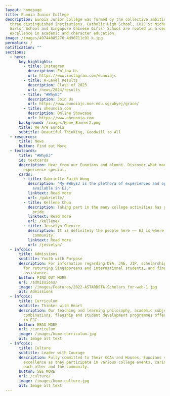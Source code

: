 ```yaml
---
layout: homepage
title: Eunoia Junior College
description: Eunoia Junior College was formed by the collective ambition of
  three distinguished institutions. Catholic High School, CHIJ St Nicholas
  Girls' School and Singapore Chinese Girls' School are rooted in a century of
  excellence in academic and character education.
image: /images/49744085276_4d90711c91_k.jpg
permalink: /
notification: ""
sections:
  - hero:
      key_highlights:
        - title: Instagram
          description: Follow Us
          url: https://www.instagram.com/eunoiajc
        - title: A-Level Results
          description: Class of 2023
          url: /news/2024/results
        - title: "#WhyEJ"
          description: Join Us
          url: https://www.eunoiajc.moe.edu.sg/whyej/grace/
        - title: oheunoia.com
          description: Online Showcase
          url: https://www.oheunoia.com
      background: /images/Home_Banner2.png
      title: We Are Eunoia
      subtitle: Beautiful Thinking, Goodwill to All
  - resources:
      title: News
      button: Find out More
  - textcards:
      title: "#WhyEJ"
      id: textcards
      description: Hear from our Eunoians and alumni. Discover what made their Eunoia
        experience special.
      cards:
        - title: Gabrielle Faith Wong
          description: "My #WhyEJ is the plethora of experiences and opportunities
            available in EJ."
          linktext: Read more
          url: /gabrielle/
        - title: Kellene Chua
          description: Taking part in the many college activities has given me a sense of
            pride.
          linktext: Read more
          url: /kellene/
        - title: Jesselyn Chenice
          description: It is definitely the people here –– EJ is where I've found my
            community.
          linktext: Read more
          url: /jesselyn/
  - infopic:
      title: Admissions
      subtitle: Youth with Purpose
      description: For information regarding DSA, JAE, JIP, scholarships, admissions
        for returning Singaporeans and international students, and financial
        assistance.
      button: FIND OUT MORE
      url: /admissions/
      image: /images/Features/2022-ASTARDSTA-Scholars_for-web-1.jpg
      alt: Admissions
  - infopic:
      title: Curriculum
      subtitle: Thinker with Heart
      description: Our teaching and learning philosophy, academic subjects and
        combinations, flagship and student development programmes offered here
        in EJC.
      button: READ MORE
      url: /curriculum
      image: /images/home-curriculum.jpg
      alt: Image alt text
  - infopic:
      title: Culture
      subtitle: Leader with Courage
      description: Fully committed to their CCAs and Houses, Eunoians strive for
        excellence as they participate in various college events, caring for
        each other and the community.
      button: SEE MORE
      url: /culture/
      image: /images/home-culture.jpg
      alt: Image alt text
---
```

